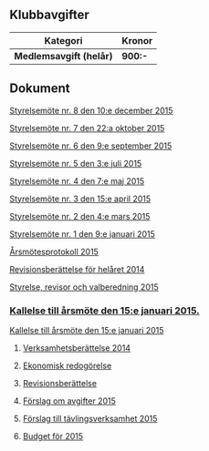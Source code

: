 ## Klubbavgifter

Kategori|Kronor
---|---
<b>Medlemsavgift (helår)</b>|<b>900:-</b>

## Dokument

[Styrelsemöte nr. 8 den 10:e december 2015](SENIOR/htmfiler/Protokoll_SrS_nr8_2015.pdf)

[Styrelsemöte nr. 7 den 22:a oktober 2015](SENIOR/htmfiler/Protokoll_SrS_nr7_2015.pdf)

[Styrelsemöte nr. 6 den 9:e september 2015](SENIOR/htmfiler/Protokoll_SrS_nr6_2015.pdf)

[Styrelsemöte nr. 5 den 3:e juli 2015](SENIOR/htmfiler/Protokoll_SrS_nr5_2015.pdf)

[Styrelsemöte nr. 4 den 7:e maj 2015](SENIOR/htmfiler/Protokoll_SrS_nr4_2015.pdf)

[Styrelsemöte nr. 3 den 15:e april 2015](SENIOR/htmfiler/Protokoll_SrS_nr3_2015.pdf)

[Styrelsemöte nr. 2 den 4:e mars 2015](SENIOR/htmfiler/Protokoll_SrS_nr2_2015.pdf)

[Styrelsemöte nr. 1 den 9:e januari 2015](SENIOR/htmfiler/Protokoll_SrS_nr1_2015.pdf)

[Årsmötesprotokoll 2015](SENIOR/htmfiler/arsmote_protokoll_2015.pdf)

[Revisionsberättelse för helåret 2014](SENIOR/htmfiler/revision_helar_2014.pdf)

[Styrelse, revisor och valberedning 2015](SENIOR/htmfiler/seniorstyrelse_2015.pdf)

###  <A HREF="kallelse_SrS_arsmote_2015.pdf" TARGET="_blank">Kallelse till årsmöte den 15:e januari 2015.</A>

[Kallelse till årsmöte den 15:e januari 2015](SENIOR/htmfiler/kallelse_SrS_arsmote_2015.pdf)

1. [Verksamhetsberättelse 2014](SENIOR/htmfiler/bilaga1_verksamhet_2014.pdf)

1. [Ekonomisk redogörelse](SENIOR/htmfiler/bilaga2_ekonomi.pdf)

1. [Revisionsberättelse](SENIOR/htmfiler/bilaga3_revision.pdf)

1. [Förslag om avgifter 2015](SENIOR/htmfiler/bilaga4_avgiftspolicy.pdf)

1. [Förslag till tävlingsverksamhet 2015](SENIOR/htmfiler/bilaga5_verksamhet_2015.pdf)

1. [Budget för 2015](SENIOR/htmfiler/bilaga6_budget.pdf)
